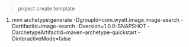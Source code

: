 > project create template

1. mvn archetype:generate -DgroupId=com.wyatt.image.image-search -DartifactId=image-search -Dversion=1.0.0-SNAPSHOT -DarchetypeArtifactId=maven-archetype-quickstart -DinteractiveMode=false
